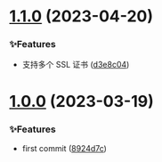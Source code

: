 # [1.1.0](https://github.com/spruce-hub/service-proxy/compare/v1.0.0...v1.1.0) (2023-04-20)

### ✨Features

- 支持多个 SSL 证书 ([d3e8c04](https://github.com/spruce-hub/service-proxy/commit/d3e8c0491d17bf1d3648eaa40e17a04336efbfa5))

# [1.0.0](https://github.com/spruce-hub/service-proxy/compare/8924d7c90c4fb011c23f915cf3c1e7950573c185...v1.0.0) (2023-03-19)

### ✨Features

- first commit ([8924d7c](https://github.com/spruce-hub/service-proxy/commit/8924d7c90c4fb011c23f915cf3c1e7950573c185))
